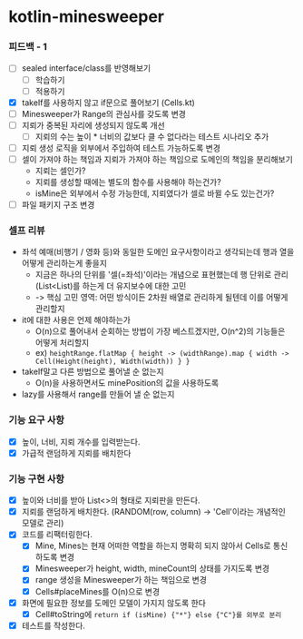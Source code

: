 # kotlin-minesweeper

### 피드백 - 1

- [ ] sealed interface/class를 반영해보기
  - [ ] 학습하기
  - [ ] 적용하기
- [x] takeIf를 사용하지 않고 if문으로 풀어보기 (Cells.kt)
- [ ] Minesweeper가 Range의 관심사를 갖도록 변경
- [ ] 지뢰가 중복된 자리에 생성되지 않도록 개선
  - [ ] 지뢰의 수는 높이 * 너비의 값보다 클 수 없다라는 테스트 시나리오 추가
- [ ] 지뢰 생성 로직을 외부에서 주입하여 테스트 가능하도록 변경
- [ ] 셀이 가져야 하는 책임과 지뢰가 가져야 하는 책임으로 도메인의 책임을 분리해보기
  - 지뢰는 셀인가?
  - 지뢰를 생성할 때에는 별도의 함수를 사용해야 하는건가?
  - isMine은 외부에서 수정 가능한데, 지뢰였다가 셀로 바뀔 수도 있는건가?
- [ ] 파일 패키지 구조 변경

### 셀프 리뷰
- 좌석 예매(비행기 / 영화 등)와 동일한 도메인 요구사항이라고 생각되는데 행과 열을 어떻게 관리하는게 좋을지
  - 지금은 하나의 단위를 '셀(=좌석)'이라는 개념으로 표현했는데 행 단위로 관리(List<List<Cell>)를 하는게 더 유지보수에 대한 고민
  - -> 핵심 고민 영역: 어떤 방식이든 2차원 배열로 관리하게 될텐데 이를 어떻게 관리할지
- it에 대한 사용은 언제 해야하는가
  - O(n)으로 풀어내서 순회하는 방법이 가장 베스트겠지만, O(n^2)의 기능들은 어떻게 처리할지
  - ex) `heightRange.flatMap { height -> (widthRange).map { width -> Cell(Height(height), Width(width)) } }`
- takeIf말고 다른 방법으로 풀어낼 순 없는지
  - O(n)을 사용하면서도 minePosition의 값을 사용하도록
- lazy를 사용해서 range를 만들어 낼 순 없는지

### 기능 요구 사항

- [x] 높이, 너비, 지뢰 개수를 입력받는다.
- [x] 가급적 랜덤하게 지뢰를 배치한다

### 기능 구현 사항

- [x] 높이와 너비를 받아 List<>의 형태로 지뢰판을 만든다.
- [x] 지뢰를 랜덤하게 배치한다. (RANDOM(row, column) -> 'Cell'이라는 개념적인 모델로 관리)
- [x] 코드를 리팩터링한다.
  - [x] Mine, Mines는 현재 어떠한 역할을 하는지 명확히 되지 않아서 Cells로 통신하도록 변경
  - [x] Minesweeper가 height, width, mineCount의 상태를 가지도록 변경
  - [x] range 생성을 Minesweeper가 하는 책임으로 변경 
  - [x] Cells#placeMines를 O(n)으로 변경
- [x] 화면에 필요한 정보를 도메인 모델이 가지지 않도록 한다
  - [x] Cell#toString에 `return if (isMine) {"*"} else {"C"}를 외부로 분리`
- [x] 테스트를 작성한다.
